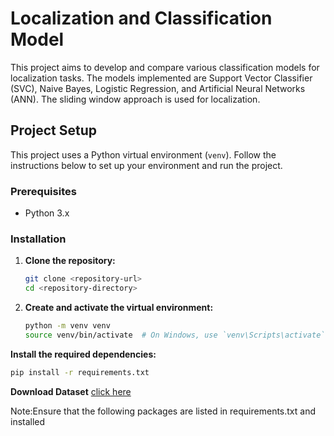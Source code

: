 # Localization and Classification Model

This project aims to develop and compare various classification models for localization tasks. The models implemented are Support Vector Classifier (SVC), Naive Bayes, Logistic Regression, and Artificial Neural Networks (ANN). The sliding window approach is used for localization.

## Project Setup

This project uses a Python virtual environment (`venv`). Follow the instructions below to set up your environment and run the project.

### Prerequisites

- Python 3.x

### Installation

1. **Clone the repository:**

   ```bash
   git clone <repository-url>
   cd <repository-directory>
2. **Create and activate the virtual environment:**
   ```bash
   python -m venv venv
   source venv/bin/activate  # On Windows, use `venv\Scripts\activate`


**Install the required dependencies:**
   ```bash
   pip install -r requirements.txt
   ```
**Download Dataset** [click here](https://drive.google.com/drive/folders/1ITJKqcqnC0LfAkapZ1w-wcxfV0CMXx6T?usp=sharing)


Note:Ensure that the following packages are listed in requirements.txt and installed
